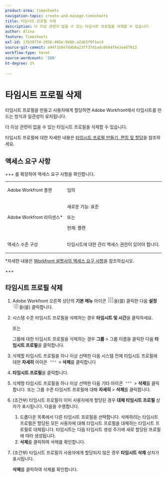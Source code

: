 ```yaml
---
product-area: timesheets
navigation-topic: create-and-manage-timesheets
title: 타임시트 프로필 삭제
description: 더 이상 관련이 없을 수 있는 타임시트 프로필을 삭제할 수 있습니다.
author: Alina
feature: Timesheets
exl-id: 1fb39f74-205b-485e-9e8b-a2ab3f9f1ac4
source-git-commit: a94f358e7d4b8a23ff37d1adc0644f4e3ee6f013
workflow-type: tm+mt
source-wordcount: '289'
ht-degree: 1%

---
```


# 타임시트 프로필 삭제

<!--Audited:6/2025-->

타임시트 프로필을 만들고 사용자에게 할당하면 Adobe Workfront에서 타임시트를 만드는 방식과 일관성이 유지됩니다.

더 이상 관련이 없을 수 있는 타임시트 프로필을 삭제할 수 있습니다.

타임시트 프로필에 대한 자세한 내용은 [타임시트 프로필 만들기, 편집 및 할당](../../timesheets/create-and-manage-timesheets/create-timesheet-profiles.md)을 참조하세요.

## 액세스 요구 사항

+++ 를 확장하여 액세스 요구 사항을 확인합니다. 

<table style="table-layout:auto"> 
 <col> 
 <col> 
 <tbody> 
  <tr> 
   <td role="rowheader">Adobe Workfront 플랜</td> 
   <td> <p>임의</p> </td> 
  </tr> 
  <tr> 
   <td role="rowheader">Adobe Workfront 라이센스*</td> 
   <td> <p>새로운 기능: 표준</p>
   또는
   <p>현재: 플랜 </p> </td> 
  </tr> 
  <tr> 
   <td role="rowheader">액세스 수준 구성</td> 
   <td> <p>타임시트에 대한 관리 액세스 권한이 있어야 합니다. </p>  </td> 
  </tr> 
 </tbody> 
</table>

*자세한 내용은 [Workfront 설명서의 액세스 요구 사항](/help/quicksilver/administration-and-setup/add-users/access-levels-and-object-permissions/access-level-requirements-in-documentation.md)을 참조하십시오.

+++

## 타임시트 프로필 삭제

1. Adobe Workfront 오른쪽 상단의 **기본 메뉴** 아이콘 ![](assets/main-menu-icon.png)을(를) 클릭한 다음 **설정** ![](assets/gear-icon-settings.png)을(를) 클릭합니다.

1. 시스템 수준 타임시트 프로필을 삭제하는 경우 **타임시트 및 시간**&#x200B;을 클릭하세요.

   또는

   그룹에 대한 타임시트 프로필을 삭제하는 경우 **그룹** > 그룹 이름을 클릭한 다음 **타임시트 프로필**&#x200B;을 클릭합니다.
1. 삭제할 타임시트 프로필을 하나 이상 선택한 다음 시스템 전체 타임시트 프로필에 대한 **자세히** 아이콘 ![](assets/more-icon.png) > **삭제**&#x200B;를 클릭합니다

1. **타임시트 프로필**&#x200B;을 클릭합니다.
1. 삭제할 타임시트 프로필을 하나 이상 선택한 다음 기타 아이콘 ![기타 아이콘](assets/more-icon.png) > **삭제**&#x200B;를 클릭합니다.
또는
그룹 수준 타임시트 프로필에 대해 **자세히** > **삭제**&#x200B;를 클릭합니다.
1. (조건부) 타임시트 프로필이 이미 사용자에게 할당된 경우 **대체 타임시트 프로필** 상자가 표시됩니다. 다음을 수행합니다.
   1. 드롭다운 목록에서 다른 타임시트 프로필을 선택합니다. 삭제하려는 타임시트 프로필은 할당된 모든 사용자에 대해 타임시트 프로필을 대체하는 타임시트 프로필로 대체됩니다. 타임시트는 다음 타임시트 생성 주기에 새로 할당된 프로필에 따라 생성됩니다.
   1. **삭제**&#x200B;를 클릭하여 삭제를 확인합니다.
1. (조건부) 타임시트 프로필이 사용자에게 할당되지 않은 경우 **타임시트 삭제** 상자가 표시됩니다.

   **삭제**&#x200B;를 클릭하여 삭제를 확인합니다.
